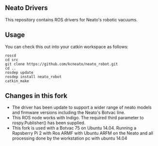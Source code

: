 ## Neato Drivers

This repository contains ROS drivers for Neato's robotic vacuums. 

## Usage
You can check this out into your catkin workspace as follows:

    roscd
    cd src
    git clone https://github.com/kcneato/neato_robot.git
    cd ..
    rosdep update
    rosdep install neato_robot
    catkin_make

## Changes in this fork

 * The driver has been update to support a wider range of neato models and firmware versions including the Neato's Botvac line.
 * This ROS node works with Indigo. The required third parameter to rospy.Publisher() has been supplied.
 * This fork is used with a Botvac 75 on Ubuntu 14.04. Running a Rapsberry Pi 2 with Ros ARMF with Ubuntu ARFM on the       Neato and all processing done by the workstation pc with ubuntu 14.04
